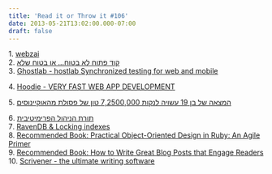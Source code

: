 ```yaml
---
title: 'Read it or Throw it #106'
date: 2013-05-21T13:02:00.000-07:00
draft: false
---
```


  

1. [webzai](http://www.webzai.com/)  
2. [קוד פתוח לא בטוח… או בטוח שלא](http://www.insecure.co.il/?p=87)  
3. [Ghostlab - hostlab Synchronized testing for web and mobile](http://vanamco.com/ghostlab/)

4. [Hoodie - VERY FAST WEB APP DEVELOPMENT](http://hood.ie/)

5. [המצאה של בן 19 עשויה לנקות 7,2500,000 טון של פסולת מהאוקיינוסים](http://old.holesinthenet.co.il/archives/85823)

6. [תורת הניהול הפרימיטיבית](http://www.calcalist.co.il/local/articles/0,7340,L-3601406,00.html)  
7. [RavenDB & Locking indexes](http://ayende.com/blog/161954/ravendb-locking-indexes)  
8. [Recommended Book: Practical Object-Oriented Design in Ruby: An Agile Primer](http://www.amazon.com/Practical-Object-Oriented-Design-Ruby-Addison-Wesley/dp/0321721330/)  
9. [Recommended Book: How to Write Great Blog Posts that Engage Readers](http://www.amazon.com/Engage-Readers-Better-Booklets-ebook/dp/B00B56PP26/)  
10. [Scrivener - the ultimate writing software](http://www.makeuseof.com/pages/your-guide-to-scrivener)